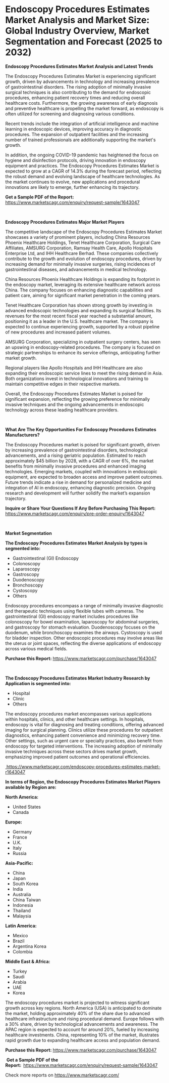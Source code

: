 <p><h1>Endoscopy Procedures Estimates Market Analysis and Market Size: Global Industry Overview, Market Segmentation and Forecast (2025 to 2032)</h1></p><p><strong>Endoscopy Procedures Estimates Market Analysis and Latest Trends</strong></p>
<p><p>The Endoscopy Procedures Estimates Market is experiencing significant growth, driven by advancements in technology and increasing prevalence of gastrointestinal disorders. The rising adoption of minimally invasive surgical techniques is also contributing to the demand for endoscopic procedures, enhancing patient recovery times and reducing overall healthcare costs. Furthermore, the growing awareness of early diagnosis and preventive healthcare is propelling the market forward, as endoscopy is often utilized for screening and diagnosing various conditions.</p><p>Recent trends include the integration of artificial intelligence and machine learning in endoscopic devices, improving accuracy in diagnostic procedures. The expansion of outpatient facilities and the increasing number of trained professionals are additionally supporting the market's growth. </p><p>In addition, the ongoing COVID-19 pandemic has heightened the focus on hygiene and disinfection protocols, driving innovation in endoscopy equipment and practices. The Endoscopy Procedures Estimates Market is expected to grow at a CAGR of 14.3% during the forecast period, reflecting the robust demand and evolving landscape of healthcare technologies. As the market continues to evolve, new applications and procedural innovations are likely to emerge, further enhancing its trajectory.</p></p>
<p><strong>Get a Sample PDF of the Report:&nbsp;</strong> <a href="https://www.marketscagr.com/enquiry/request-sample/1643047?utm_campaign=2944&utm_medium=2&utm_source=Github&utm_content=ia&utm_term=25032025&utm_id=endoscopy-procedures-estimates">https://www.marketscagr.com/enquiry/request-sample/1643047</a></p>
<p>&nbsp;</p>
<p><strong>Endoscopy Procedures Estimates Major Market Players</strong></p>
<p><p>The competitive landscape of the Endoscopy Procedures Estimates Market showcases a variety of prominent players, including China Resources Phoenix Healthcare Holdings, Tenet Healthcare Corporation, Surgical Care Affiliates, AMSURG Corporation, Ramsay Health Care, Apollo Hospitals Enterprise Ltd, and IHH Healthcare Berhad. These companies collectively contribute to the growth and evolution of endoscopy procedures, driven by increasing demand for minimally invasive surgeries, rising incidences of gastrointestinal diseases, and advancements in medical technology.</p><p>China Resources Phoenix Healthcare Holdings is expanding its footprint in the endoscopy market, leveraging its extensive healthcare network across China. The company focuses on enhancing diagnostic capabilities and patient care, aiming for significant market penetration in the coming years.</p><p>Tenet Healthcare Corporation has shown strong growth by investing in advanced endoscopic technologies and expanding its surgical facilities. Its revenues for the most recent fiscal year reached a substantial amount, positioning it as a leader in the U.S. healthcare market. The company is expected to continue experiencing growth, supported by a robust pipeline of new procedures and increased patient volumes.</p><p>AMSURG Corporation, specializing in outpatient surgery centers, has seen an upswing in endoscopy-related procedures. The company is focused on strategic partnerships to enhance its service offerings, anticipating further market growth.</p><p>Regional players like Apollo Hospitals and IHH Healthcare are also expanding their endoscopic service lines to meet the rising demand in Asia. Both organizations invest in technological innovations and training to maintain competitive edges in their respective markets.</p><p>Overall, the Endoscopy Procedures Estimates Market is poised for significant expansion, reflecting the growing preference for minimally invasive techniques and the ongoing advancements in endoscopic technology across these leading healthcare providers.</p></p>
<p>&nbsp;</p>
<p><strong>What Are The Key Opportunities For Endoscopy Procedures Estimates Manufacturers?</strong></p>
<p><p>The Endoscopy Procedures market is poised for significant growth, driven by increasing prevalence of gastrointestinal disorders, technological advancements, and a rising geriatric population. Estimated to reach approximately $45 billion by 2028, with a CAGR of over 6%, the market benefits from minimally invasive procedures and enhanced imaging technologies. Emerging markets, coupled with innovations in endoscopic equipment, are expected to broaden access and improve patient outcomes. Future trends indicate a rise in demand for personalized medicine and integration of AI in endoscopy, enhancing diagnostic precision. Ongoing research and development will further solidify the market’s expansion trajectory.</p></p>
<p><strong>Inquire or Share Your Questions If Any Before Purchasing This Report:</strong> <a href="https://www.marketscagr.com/enquiry/pre-order-enquiry/1643047?utm_campaign=2944&utm_medium=2&utm_source=Github&utm_content=ia&utm_term=25032025&utm_id=endoscopy-procedures-estimates">https://www.marketscagr.com/enquiry/pre-order-enquiry/1643047</a></p>
<p>&nbsp;</p>
<p><strong>Market Segmentation</strong></p>
<p><strong>The Endoscopy Procedures Estimates Market Analysis by types is segmented into:</strong></p>
<p><ul><li>Gastrointestinal (GI) Endoscopy</li><li>Colonoscopy</li><li>Laparoscopy</li><li>Gastroscopy</li><li>Duodenoscopy</li><li>Bronchoscopy</li><li>Cystoscopy</li><li>Others</li></ul></p>
<p><p>Endoscopy procedures encompass a range of minimally invasive diagnostic and therapeutic techniques using flexible tubes with cameras. The gastrointestinal (GI) endoscopy market includes procedures like colonoscopy for bowel examination, laparoscopy for abdominal surgeries, and gastroscopy for stomach evaluation. Duodenoscopy focuses on the duodenum, while bronchoscopy examines the airways. Cystoscopy is used for bladder inspection. Other endoscopic procedures may involve areas like the uterus or joint spaces, reflecting the diverse applications of endoscopy across various medical fields.</p></p>
<p><strong>Purchase this Report:&nbsp;</strong><a href="https://www.marketscagr.com/purchase/1643047?utm_campaign=2944&utm_medium=2&utm_source=Github&utm_content=ia&utm_term=25032025&utm_id=endoscopy-procedures-estimates">https://www.marketscagr.com/purchase/1643047</a></p>
<p>&nbsp;</p>
<p><strong>The Endoscopy Procedures Estimates Market Industry Research by Application is segmented into:</strong></p>
<p><ul><li>Hospital</li><li>Clinic</li><li>Others</li></ul></p>
<p><p>The endoscopy procedures market encompasses various applications within hospitals, clinics, and other healthcare settings. In hospitals, endoscopy is vital for diagnosing and treating conditions, offering advanced imaging for surgical planning. Clinics utilize these procedures for outpatient diagnostics, enhancing patient convenience and minimizing recovery time. Other settings, such as urgent care or specialty practices, also benefit from endoscopy for targeted interventions. The increasing adoption of minimally invasive techniques across these sectors drives market growth, emphasizing improved patient outcomes and operational efficiencies.</p></p>
<p><a href="https://www.marketscagr.com/endoscopy-procedures-estimates-market-r1643047?utm_campaign=2944&utm_medium=2&utm_source=Github&utm_content=ia&utm_term=25032025&utm_id=endoscopy-procedures-estimates">&nbsp;https://www.marketscagr.com/endoscopy-procedures-estimates-market-r1643047</a></p>
<p><strong>In terms of Region, the Endoscopy Procedures Estimates Market Players available by Region are:</strong></p>
<p>
    <p> <strong> North America: </strong>
        <ul>
            <li>United States</li>
            <li>Canada</li>
        </ul>
        </p> 
    <p> <strong> Europe: </strong>
        <ul>
            <li>Germany</li>
            <li>France</li>
            <li>U.K.</li>
            <li>Italy</li>
            <li>Russia</li>
        </ul>
        </p> 
    <p> <strong> Asia-Pacific: </strong>
        <ul>
            <li>China</li>
            <li>Japan</li>
            <li>South Korea</li>
            <li>India</li>
            <li>Australia</li>
            <li>China Taiwan</li>
            <li>Indonesia</li>
            <li>Thailand</li>
            <li>Malaysia</li>
        </ul>
        </p> 
    <p> <strong> Latin America: </strong>
        <ul>
            <li>Mexico</li>
            <li>Brazil</li>
            <li>Argentina Korea</li>
            <li>Colombia</li>
        </ul>
        </p> 
    <p> <strong> Middle East & Africa: </strong>
        <ul>
            <li>Turkey</li>
            <li>Saudi</li>
            <li>Arabia</li>
            <li>UAE</li>
            <li>Korea</li>
        </ul>
    </p>
    </p>
<p><p>The endoscopy procedures market is projected to witness significant growth across key regions. North America (USA) is anticipated to dominate the market, holding approximately 40% of the share due to advanced healthcare infrastructure and rising procedural demand. Europe follows with a 30% share, driven by technological advancements and awareness. The APAC region is expected to account for around 20%, fueled by increasing healthcare investments. China, representing 10% of the market, illustrates rapid growth due to expanding healthcare access and population demand.</p></p>
<p><strong>Purchase this Report: </strong><a href="https://www.marketscagr.com/purchase/1643047?utm_campaign=2944&utm_medium=2&utm_source=Github&utm_content=ia&utm_term=25032025&utm_id=endoscopy-procedures-estimates">https://www.marketscagr.com/purchase/1643047</a></p>
<p>&nbsp;<strong>Get a Sample PDF of the Report:&nbsp;&nbsp;</strong><a href="https://www.marketscagr.com/enquiry/request-sample/1643047?utm_campaign=2944&utm_medium=2&utm_source=Github&utm_content=ia&utm_term=25032025&utm_id=endoscopy-procedures-estimates">https://www.marketscagr.com/enquiry/request-sample/1643047</a></p>
<p><strong></strong></p>
<p>Check more reports on <a href="https://www.marketscagr.com/?utm_campaign=2944&utm_medium=2&utm_source=Github&utm_content=ia&utm_term=25032025&utm_id=endoscopy-procedures-estimates">https://www.marketscagr.com/</a></p>